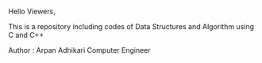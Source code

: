 Hello Viewers, 

This is a repository including codes of Data Structures and Algorithm using C and C++

Author : Arpan Adhikari
        Computer Engineer 